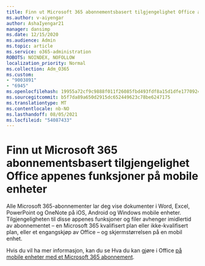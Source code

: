```yaml
---
title: Finn ut Microsoft 365 abonnementsbasert tilgjengelighet Office appenes funksjoner på mobile enheter
ms.author: v-aiyengar
author: AshaIyengar21
manager: dansimp
ms.date: 12/15/2020
ms.audience: Admin
ms.topic: article
ms.service: o365-administration
ROBOTS: NOINDEX, NOFOLLOW
localization_priority: Normal
ms.collection: Adm_O365
ms.custom:
- "9003891"
- "6945"
ms.openlocfilehash: 19955a72cf9c9888f011f26085fbd493fdf8a15d1dfe17709244497f52be02d7
ms.sourcegitcommit: b5f7da89a650d2915dc652449623c78be6247175
ms.translationtype: MT
ms.contentlocale: nb-NO
ms.lasthandoff: 08/05/2021
ms.locfileid: "54087433"
---
```

# <a name="learn-about-microsoft-365-subscriptionbased-availability-of-office-apps-features-on-mobile-devices"></a>Finn ut Microsoft 365 abonnementsbasert tilgjengelighet Office appenes funksjoner på mobile enheter

Alle Microsoft 365-abonnementer lar deg vise dokumenter i Word, Excel, PowerPoint og OneNote på iOS, Android og Windows mobile enheter. Tilgjengeligheten til disse appenes funksjoner og filer avhenger imidlertid av abonnementet – en Microsoft 365 kvalifisert plan eller ikke-kvalifisert plan, eller et engangskjøp av Office – og skjermstørrelsen på en mobil enhet.

Hvis du vil ha mer informasjon, kan du se Hva du kan gjøre i Office [på mobile enheter med et Microsoft 365 abonnement](https://go.microsoft.com/fwlink/?linkid=2135575). 